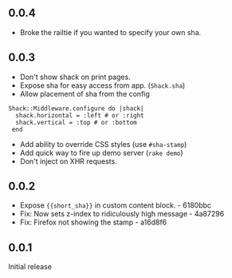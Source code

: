 ## 0.0.4

- Broke the railtie if you wanted to specify your own sha.

## 0.0.3

- Don't show shack on print pages.
- Expose sha for easy access from app. (`Shack.sha`)
- Allow placement of sha from the config

```
Shack::Middleware.configure do |shack|
  shack.horizontal = :left # or :right
  shack.vertical = :top # or :bottom
 end
```
- Add ability to override CSS styles (use `#sha-stamp`)
- Add quick way to fire up demo server (`rake demo`)
- Don't inject on XHR requests.

## 0.0.2

- Expose `{{short_sha}}` in custom content block. - 6180bbc
- Fix: Now sets z-index to ridiculously high message - 4a87296
- Fix: Firefox not showing the stamp - a16d8f6

## 0.0.1

Initial release
